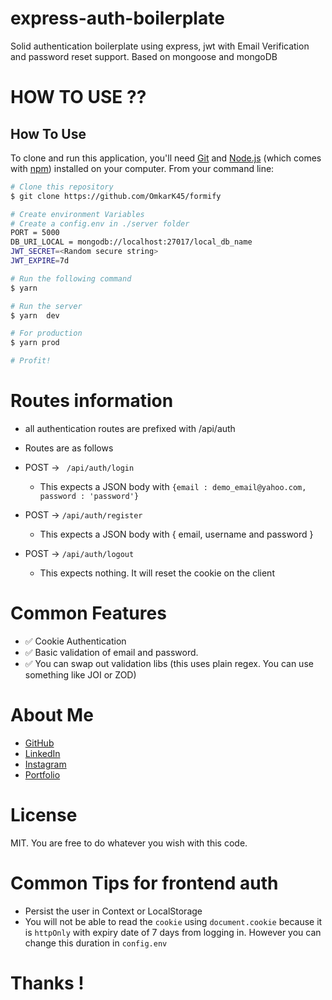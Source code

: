# express-auth-boilerplate

Solid authentication boilerplate using express, jwt with Email Verification and password reset support. Based on mongoose and mongoDB

# HOW TO USE ??

## How To Use

To clone and run this application, you'll need [Git](https://git-scm.com) and [Node.js](https://nodejs.org/en/download/) (which comes with [npm](http://npmjs.com)) installed on your computer. From your command line:

```bash
# Clone this repository
$ git clone https://github.com/OmkarK45/formify

# Create environment Variables
# Create a config.env in ./server folder
PORT = 5000
DB_URI_LOCAL = mongodb://localhost:27017/local_db_name
JWT_SECRET=<Random secure string>
JWT_EXPIRE=7d

# Run the following command
$ yarn

# Run the server
$ yarn  dev

# For production
$ yarn prod

# Profit!
```

# Routes information

- all authentication routes are prefixed with
  /api/auth
- Routes are as follows

- POST -> ` /api/auth/login`

  - This expects a JSON body with `{email : demo_email@yahoo.com, password : 'password'}`

- POST -> `/api/auth/register`

  - This expects a JSON body with {
    email, username and password
    }

- POST -> `/api/auth/logout`
  - This expects nothing. It will reset the cookie on the client

# Common Features

- ✅ Cookie Authentication
- ✅ Basic validation of email and password.
- ✅ You can swap out validation libs (this uses plain regex. You can use something like JOI or ZOD)

# About Me

- [GitHub](https://github.com/omkark45)
- [LinkedIn](https://linkedin.com/omkar_k45)
- [Instagram](https://instagram.com/omkar_k45)
- [Portfolio](https://omkarkulkarni.netlify.app)

# License

MIT. You are free to do whatever you wish with this code.

# Common Tips for frontend auth

- Persist the user in Context or LocalStorage
- You will not be able to read the `cookie` using `document.cookie` because it is `httpOnly` with expiry date of 7 days from logging in. However you can change this duration in `config.env`

# Thanks !
